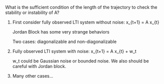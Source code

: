 What is the sufficient condition of the length of the trajectory to check the stability or instability of A?

1. First consider fully observed LTI system without noise: x_{t+1} =  A x_{t}
   
    Jordan Block has some very strange behaviors
   
   Two cases: diagonalizable and non-diagonalizable
   
2. Fully observed LTI system with noise: x_{t+1} =  A x_{t} + w_t
   
   w_t could be Gaussian noise or bounded noise. We also should be careful with Jordan block.
   
3. Many other cases...
